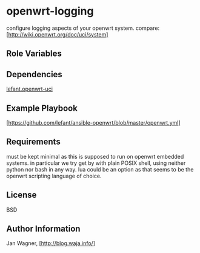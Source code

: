 openwrt-logging
==============

configure logging aspects of your openwrt system.
compare: [http://wiki.openwrt.org/doc/uci/system]


Role Variables
--------------


Dependencies
------------

[lefant.openwrt-uci]

Example Playbook
----------------

[https://github.com/lefant/ansible-openwrt/blob/master/openwrt.yml]

Requirements
------------

must be kept minimal as this is supposed to run on openwrt embedded
systems. in particular we try get by with plain POSIX shell, using
neither python nor bash in any way. lua could be an option as that
seems to be the openwrt scripting language of choice.

License
-------

BSD

Author Information
------------------

Jan Wagner, [http://blog.waja.info/]



[http://wiki.openwrt.org/doc/uci/system]: http://wiki.openwrt.org/doc/uci/system
[lefant.openwrt-uci]: https://galaxy.ansible.com/list#/roles/1645
[https://github.com/lefant/ansible-openwrt/blob/master/openwrt.yml]: https://github.com/lefant/ansible-openwrt/blob/master/openwrt.yml
[http://e.lefant.net/]: http://e.lefant.net/
